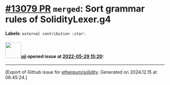 # [\#13079 PR](https://github.com/ethereum/solidity/pull/13079) `merged`: Sort grammar rules of SolidityLexer.g4
**Labels**: `external contribution :star:`


#### <img src="https://avatars.githubusercontent.com/u/49834542?u=e7917fd656601592644517cd7ebeabe89e94fc69&v=4" width="50">[uji](https://github.com/uji) opened issue at [2022-05-29 15:20](https://github.com/ethereum/solidity/pull/13079):






-------------------------------------------------------------------------------



[Export of Github issue for [ethereum/solidity](https://github.com/ethereum/solidity). Generated on 2024.12.15 at 06:45:24.]
